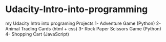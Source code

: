 # Udacity-Intro-into-programming

my Udacity Intro into programing Projects 
 1- Adventure Game (Python)
 2- Animal Trading Cards (html + css)
 3- Rock Paper Scissors Game (Python)
 4- Shopping Cart (JavaScript)

